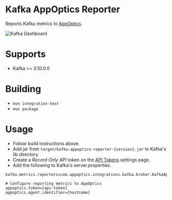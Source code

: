 # Kafka AppOptics Reporter

Reports Kafka metrics to [AppOptics](https://appoptics.com).

![Kafka Dashboard](https://github.com/appoptics/kafka-appoptics-reporter/blob/master/kafka_dashboard.png "Kafka Dashboard")

# Supports

* Kafka >= 0.10.0.0

# Building

* `mvn integration-test`
* `mvn package`

# Usage

* Follow build instructions above.
* Add jar from `target/kafka-appoptics-reporter-{version}.jar` to Kafka's lib directory
* Create a *Record Only* API token on the [API Tokens](https://my.appoptics.com/organization/tokens) settings page.
* Add the following to Kafka's server.properties.

```
kafka.metrics.reporters=com.appoptics.integrations.kafka.broker.KafkaAppopticsReporter

# Configure reporting metrics to AppOptics
appoptics.token=[api-token]
appoptics.agent.identifier=[hostname]
```
